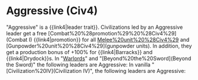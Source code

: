 # Aggressive (Civ4)

"Aggressive" is a {{link4|leader trait}}. Civilizations led by an Aggressive leader get a free [Combat%20%28promotion%29%20%28Civ4%29](Combat I) {{link4|promotion}} for all [Melee%20unit%20%28Civ4%29](melee) and [Gunpowder%20unit%20%28Civ4%29](gunpowder units). In addition, they get a production bonus of +100% for {{link4|Barracks}} and {{link4|Drydock}}s.
In "[Warlords](Warlords)" and "[Beyond%20the%20Sword](Beyond the Sword)" the following leaders are Aggressive:
In vanilla "[Civilization%20IV](Civilization IV)", the following leaders are Aggressive: